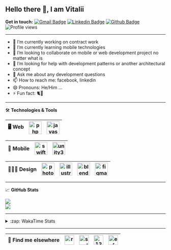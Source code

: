 ## Hello there 👋, I am Vitalii

**Get in touch:**
[![Gmail Badge](https://img.shields.io/badge/-kupper133@gmail.com-c14438?style=flat&logo=Gmail&logoColor=white&link=mailto:kupper133@gmail.com)](mailto:kupper133@gmail.com) 
[![Linkedin Badge](https://img.shields.io/badge/-reoxidant-0072b1?style=flat&logo=Linkedin&logoColor=white&link=https://www.linkedin.com/in/reoxidant/)](https://www.linkedin.com/in/reoxidant/) [![Github Badge](https://img.shields.io/badge/-reoxidant-grey?style=flat&logo=github&logoColor=white&link=https://github.com/reoxidant/)](https://www.github.com/reoxidant/) ![Profile views](https://gpvc.arturio.dev/reoxidant)

---

- 🔭 I’m currently working on contract work
- 🌱 I’m currently learning mobile technologies
- 👯 I’m looking to collaborate on mobile or web development project no matter what is
- 🤔 I’m looking for help with development patterns or another architectural concept
- 💬 Ask me about any development questions
- 📫 How to reach me: facebook, linkedin
- 😄 Pronouns: He/Him ...
- ⚡ Fun fact: 🐈💨

---

🛠 **Technologies & Tools**

| 🖥 **Web** | <img src="https://cdn.icon-icons.com/icons2/2107/PNG/512/file_type_php_icon_130266.png" alt="php" width="40"/>  | <img src="https://cdn.icon-icons.com/icons2/2107/PNG/512/file_type_js_official_icon_130509.png" alt="javascript" width="40"/>| 
|:--------------------------------------------------:|:--------------------------------------------------:|:--------------------------------------------------:|

| 📱 **Mobile** | <img src="https://cdn.icon-icons.com/icons2/643/PNG/512/swift-ios-bird-animal-figure-brand_icon-icons.com_59300.png" alt="swift" width="40"/> | <img src="https://cdn.icon-icons.com/icons2/615/PNG/256/Unity_icon-icons.com_56592.png" alt="unity3d" width="40"/> | 
|:--------------------------------------------------:|:--------------------------------------------------:|:--------------------------------------------------:|

| 🧑🏼‍🎨 **Design** | <img src="https://cdn.icon-icons.com/icons2/1088/PNG/512/1485282157-adobe-photoshop-raster-graphics-editor-cc-creative-cloud_78285.png" alt="photoshop" width="40" /> | <img src="https://cdn.icon-icons.com/icons2/1088/PNG/512/1485282143-adobe-illustrator-cc-creative-cloud_78298.png" alt="illustrator" width="40"/> | <img src="https://cdn.icon-icons.com/icons2/1508/PNG/512/blender_103868.png" alt="blender" width="40" /> | <img src="https://cdn.icon-icons.com/icons2/2429/PNG/512/figma_logo_icon_147289.png" alt="figma" width="40" /> |
|:--------------------------------------------------:|:--------------------------------------------------:|:--------------------------------------------------:|:--------------------------------------------------:|:--------------------------------------------------:|

---

&#x1f4c8; **GitHub Stats** 
<!--<p><a href="https://github.com/reoxindat/reoxidant"><img align="center" src="https://github-readme-stats.vercel.app/api/top-langs/?username=reoxidant&hide=java,html&title_color=20232a&text_color=20232a&icon_color=2bbc8a"/></a></p> -->

<a href="https://github.com/anuraghazra/github-readme-stats">
  <img src="https://github-readme-stats.vercel.app/api?username=soulmomental&count_private=true&show_icons=true&title_color=EB4549" />
</a>

</br>

<a href="https://github.com/anuraghazra/github-readme-stats">
  <img src="https://github-readme-stats.vercel.app/api/top-langs/?username=soulmomental&langs_count=8&layout=compact&title_color=EB4549" />
</a>

---

<details>
  <summary>:zap: WakaTime Stats</summary>

<br />

<!--START_SECTION:waka-->
![Profile Views](http://img.shields.io/badge/Profile%20Views-2-blue)

![Lines of code](https://img.shields.io/badge/From%20Hello%20World%20I%27ve%20Written-769649%20lines%20of%20code-blue)

**🐱 My Github Data** 

> 🏆 1,320 Contributions in the Year 2021
 > 
> 📦 355.4 kB Used in Github's Storage 
 > 
> 🚫 Not Opted to Hire
 > 
> 📜 35 Public Repositories 
 > 
> 🔑 0 Private Repositories  
 > 
**I'm an Early 🐤** 

```text
🌞 Morning    77 commits     ██░░░░░░░░░░░░░░░░░░░░░░░   7.75% 
🌆 Daytime    429 commits    ██████████░░░░░░░░░░░░░░░   43.2% 
🌃 Evening    329 commits    ████████░░░░░░░░░░░░░░░░░   33.13% 
🌙 Night      158 commits    ████░░░░░░░░░░░░░░░░░░░░░   15.91%

```
📅 **I'm Most Productive on Sunday** 

```text
Monday       115 commits    ███░░░░░░░░░░░░░░░░░░░░░░   11.58% 
Tuesday      112 commits    ██░░░░░░░░░░░░░░░░░░░░░░░   11.28% 
Wednesday    115 commits    ███░░░░░░░░░░░░░░░░░░░░░░   11.58% 
Thursday     200 commits    █████░░░░░░░░░░░░░░░░░░░░   20.14% 
Friday       110 commits    ██░░░░░░░░░░░░░░░░░░░░░░░   11.08% 
Saturday     131 commits    ███░░░░░░░░░░░░░░░░░░░░░░   13.19% 
Sunday       210 commits    █████░░░░░░░░░░░░░░░░░░░░   21.15%

```


📊 **This Week I Spent My Time On** 

```text
⌚︎ Time Zone: Europe/Moscow

💬 Programming Languages: 
Swift                    30 hrs 13 mins      ████████████████░░░░░░░░░   65.09% 
PHP                      15 hrs 57 mins      ████████░░░░░░░░░░░░░░░░░   34.38% 
JSON                     7 mins              ░░░░░░░░░░░░░░░░░░░░░░░░░   0.27% 
HTML                     4 mins              ░░░░░░░░░░░░░░░░░░░░░░░░░   0.17% 
XML                      1 min               ░░░░░░░░░░░░░░░░░░░░░░░░░   0.05%

🔥 Editors: 
Xcode                    30 hrs 13 mins      ████████████████░░░░░░░░░   65.09% 
PhpStorm                 16 hrs 13 mins      ████████░░░░░░░░░░░░░░░░░   34.91%

🐱‍💻 Projects: 
Sushiwok                 30 hrs 4 mins       ████████████████░░░░░░░░░   64.77% 
moodle                   12 hrs 59 mins      ███████░░░░░░░░░░░░░░░░░░   27.96% 
moodle-tracker           3 hrs 11 mins       █░░░░░░░░░░░░░░░░░░░░░░░░   6.87% 
Unknown Project          9 mins              ░░░░░░░░░░░░░░░░░░░░░░░░░   0.34% 
helpdesk                 1 min               ░░░░░░░░░░░░░░░░░░░░░░░░░   0.06%

💻 Operating System: 
Mac                      30 hrs 13 mins      ████████████████░░░░░░░░░   65.09% 
Windows                  16 hrs 13 mins      ████████░░░░░░░░░░░░░░░░░   34.91%

```

**I Mostly Code in PHP** 

```text
PHP                      12 repos            █████████░░░░░░░░░░░░░░░░   37.5% 
JavaScript               7 repos             █████░░░░░░░░░░░░░░░░░░░░   21.88% 
Swift                    4 repos             ███░░░░░░░░░░░░░░░░░░░░░░   12.5% 
Objective-C              3 repos             ██░░░░░░░░░░░░░░░░░░░░░░░   9.38% 
C#                       2 repos             █░░░░░░░░░░░░░░░░░░░░░░░░   6.25%

```



 Last Updated on 17/07/2021
<!--END_SECTION:waka-->

</details>


---

| 📢 **Find me elsewhere** | <a href="https://linkedin.com/in/reoxidant" target="blank"><img align="center" src="https://cdn.jsdelivr.net/npm/simple-icons@3.0.1/icons/linkedin.svg" alt="reoxidant" height="30" width="30" /></a> | <a href="https://fb.com/soulmomental" target="blank"><img align="center" src="https://cdn.jsdelivr.net/npm/simple-icons@3.0.1/icons/facebook.svg" alt="soulmomental" height="30" width="30" /></a> | <a href="https://stackoverflow.com/users/13626085" target="blank"><img align="center" src="https://cdn.jsdelivr.net/npm/simple-icons@3.0.1/icons/stackoverflow.svg" alt="13626085" height="30" width="30" /></a> | <a href="https://www.behance.net/enfatiko" target="blank"><img align="center" src="https://cdn.jsdelivr.net/npm/simple-icons@3.0.1/icons/behance.svg" alt="enfatiko" height="30" width="30" /></a> |
|:--------------------------------------------------:|:--------------------------------------------------:|:--------------------------------------------------:|:--------------------------------------------------:|:--------------------------------------------------:|


